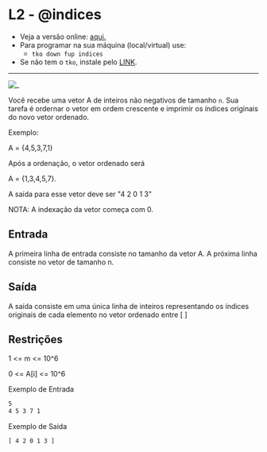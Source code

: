 # L2 - @indices

- Veja a versão online: [aqui.](https://github.com/qxcodefup/arcade/blob/master/base/indices/Readme.md)
- Para programar na sua máquina (local/virtual) use:
  - `tko down fup indices`
- Se não tem o `tko`, instale pelo [LINK](https://github.com/senapk/tko).

---

![_](https://raw.githubusercontent.com/qxcodefup/arcade/master/base/indices/cover.jpg)

Você recebe uma vetor A de inteiros não negativos de tamanho `n`. Sua tarefa é ordernar o vetor em ordem crescente e imprimir os índices originais do novo vetor ordenado.

Exemplo:

A = {4,5,3,7,1}

Após a ordenação, o vetor ordenado será

A = {1,3,4,5,7}.

A saída para esse vetor deve ser "4 2 0 1 3"

NOTA: A indexação da vetor começa com 0.

## Entrada

A primeira linha de entrada consiste no tamanho da vetor A. A próxima linha consiste no vetor de tamanho n.

## Saída

A saída consiste em uma única linha de inteiros
representando os índices originais de cada elemento no vetor ordenado entre [ ]

## Restrições

1 <= m <= 10^6

0 <= A\[i\] <= 10^6

Exemplo de Entrada

```txt
5
4 5 3 7 1
```

Exemplo de Saída

```txt
[ 4 2 0 1 3 ]
```
